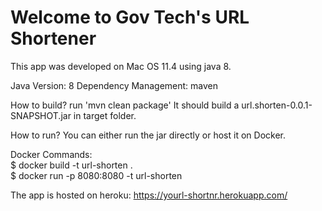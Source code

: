 # Welcome to Gov Tech's URL Shortener

This app was developed on Mac OS 11.4 using java 8.

Java Version: 8
Dependency Management: maven

How to build?
run 'mvn clean package'
It should build a url.shorten-0.0.1-SNAPSHOT.jar in target folder.

How to run?
You can either run the jar directly or host it on Docker.

Docker Commands: \
$ docker build -t url-shorten . \
$ docker run -p 8080:8080 -t url-shorten

The app is hosted on heroku: https://yourl-shortnr.herokuapp.com/

